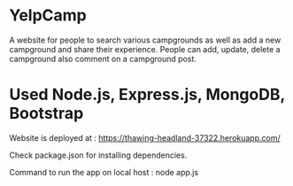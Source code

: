 # YelpCamp

A website for people to search various campgrounds as well as add a new campground and share their experience.
People can add, update, delete a campground also comment on a campground post.

# Used Node.js, Express.js, MongoDB, Bootstrap

Website is deployed at : https://thawing-headland-37322.herokuapp.com/

Check package.json for installing dependencies.

Command to run the app on local host : node app.js
